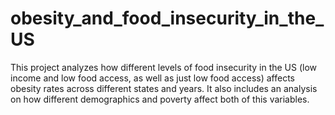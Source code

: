 # obesity_and_food_insecurity_in_the_US
This project analyzes how different levels of food insecurity in the US (low income and low food access, as well as just low food access) affects obesity rates across different states and years. It also includes an analysis on how different demographics and poverty affect both of this variables.